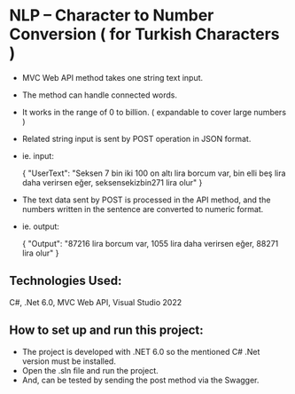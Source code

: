 # NLP – Character to Number Conversion ( for Turkish Characters )

- MVC Web API method takes one string text input.
- The method can handle connected words.
- It works in the range of 0 to billion. ( expandable to cover large numbers )
- Related string input is sent by POST operation in JSON format.
- ie. input:

	{ 
		"UserText": "Seksen 7 bin iki 100 on altı lira borcum var, bin elli beş lira daha verirsen eğer, seksensekizbin271 lira olur" 
	} 	

- The text data sent by POST is processed in the API method, and the numbers written in the sentence are converted to numeric format.
- ie. output:

	{ 
		"Output": "87216 lira borcum var, 1055 lira daha verirsen eğer, 88271 lira olur" 
	}

## Technologies Used:
C#, .Net 6.0, MVC Web API, Visual Studio 2022

## How to set up and run this project:
- The project is developed with .NET 6.0 so the mentioned C# .Net version must be installed.
- Open the .sln file and run the project.
- And, can be tested by sending the post method via the Swagger.
